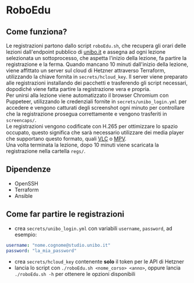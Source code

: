 # RoboEdu

## Come funziona?

Le registrazioni partono dallo script `roboEdu.sh`, che recupera gli orari
delle lezioni dall'endpoint pubblico di [unibo.it](https://unibo.it) e assegna
ad ogni lezione selezionata un sottoprocesso, che aspetta l'inizio della
lezione, fa partire la registrazione e la ferma. Quando mancano 10 minuti
dall'inizio della lezione, viene affittato un server sul cloud di Hetzner
attraverso Terraform, utilizzando la chiave fornita in `secrets/hcloud_key`. Il
server viene preparato alle registrazioni installando dei pacchetti e
trasferendo gli script necessari, dopodiché viene fatta partire la registrazione
vera e propria.\
Per unirsi alla lezione viene automatizzato il browser Chromium
con Puppeteer, utilizzando le credenziali fornite in `secrets/unibo_login.yml`
per accedere e vengono catturati degli screenshot ogni minuto per controllare
che la registrazione prosegua correttamente e vengono trasferiti in
`screencaps/`.\
Le registrazioni vengono codificate con H.265 per ottimizzare lo
spazio occupato, questo significa che sarà necessario utilizzare dei media
player che supportano questo formato, quali [VLC](https://www.videolan.org/vlc/)
o [MPV](https://github.com/mpv-player/mpv).\
Una volta terminata la lezione, dopo 10 minuti viene scaricata la registrazione
nella cartella `regs/`.

## Dipendenze
- OpenSSH
- Terraform
- Ansible

## Come far partire le registrazioni
- crea `secrets/unibo_login.yml` con variabili `username`, `password`, ad
esempio:
```yaml
username: "nome.cognome@studio.unibo.it"
password: "la_mia_password"
```
- crea `secrets/hcloud_key` contenente **solo** il token per le API di Hetzner
- lancia lo script con `./roboEdu.sh <nome_corso> <anno>`, oppure lancia
`./roboEdu.sh -h` per ottenere le opzioni disponibili
